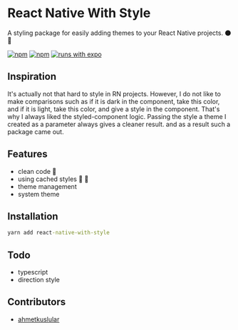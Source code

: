 # React Native With Style

A styling package for easily adding themes to your React Native projects. 🌑 🔆

[![npm](https://img.shields.io/npm/v/react-native-with-style)](https://img.shields.io/npm/v/react-native-with-style) [![npm](https://img.shields.io/npm/l/react-native-with-style?style=flat-square)](https://www.npmjs.com/package/react-native-with-style) [![runs with expo](https://img.shields.io/badge/Runs%20with%20Expo-4630EB.svg?style=flat-square&logo=EXPO&labelColor=f3f3f3&logoColor=000)](https://expo.io/)

## Inspiration
It's actually not that hard to style in RN projects. However, I do not like to make comparisons such as if it is dark in the component, take this color, and if it is light, take this color, and give a style in the component. That's why I always liked the styled-component logic. Passing the style a theme I created as a parameter always gives a cleaner result. and as a result such a package came out.

## Features

- clean code 🚀
- using cached styles 🌚 🌝
- theme management
- system theme

## Installation

```cmd
yarn add react-native-with-style
```

## Todo

- typescript
- direction style

## Contributors

- [ahmetkuslular](https://twitter.com/ahmetkuslular)

